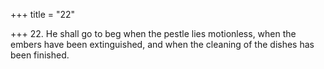 +++
title = "22"

+++
22. He shall go to beg when the pestle lies motionless, when the embers have been extinguished, and when the cleaning of the dishes has been finished.
